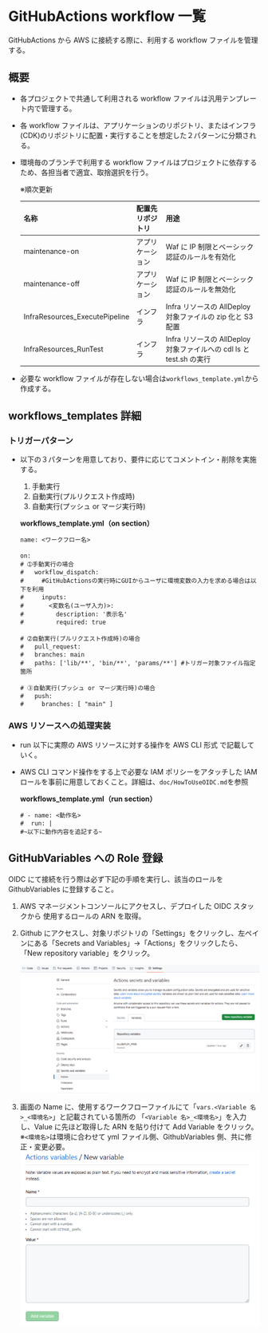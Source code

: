 # GitHubActions workflow 一覧

GitHubActions から AWS に接続する際に、利用する workflow ファイルを管理する。

## 概要

- 各プロジェクトで共通して利用される workflow ファイルは汎用テンプレート内で管理する。
- 各 workflow ファイルは、アプリケーションのリポジトリ、またはインフラ(CDK)のリポジトリに配置・実行することを想定した２パターンに分類される。
- 環境毎のブランチで利用する workflow ファイルはプロジェクトに依存するため、各担当者で適宜、取捨選択を行う。

  ※順次更新

  | 名称                           | 配置先リポジトリ | 用途                                                                 |
  | ------------------------------ | ---------------- | -------------------------------------------------------------------- |
  | maintenance-on                 | アプリケーション | Waf に IP 制限とベーシック認証のルールを有効化                       |
  | maintenance-off                | アプリケーション | Waf に IP 制限とベーシック認証のルールを無効化                       |
  | InfraResources_ExecutePipeline | インフラ         | Infra リソースの AllDeploy 対象ファイルの zip 化と S3 配置           |
  | InfraResources_RunTest         | インフラ         | Infra リソースの AllDeploy 対象ファイルへの cdl ls と test.sh の実行 |

- 必要な workflow ファイルが存在しない場合は`workflows_template.yml`から作成する。

## workflows_templates 詳細

### トリガーパターン

- 以下の３パターンを用意しており、要件に応じてコメントイン・削除を実施する。

  1. 手動実行
  1. 自動実行(プルリクエスト作成時)
  1. 自動実行(プッシュ or マージ実行時)

  **workflows_template.yml（on section）**

  ```
  name: <ワークフロー名>

  on:
  # ➀手動実行の場合
  #   workflow_dispatch:
  #     #GitHubActionsの実行時にGUIからユーザに環境変数の入力を求める場合は以下を利用
  #     inputs:
  #       <変数名(ユーザ入力)>:
  #         description: '表示名'
  #         required: true

  # ➁自動実行(プルリクエスト作成時)の場合
  #   pull_request:
  #   branches: main
  #   paths: ['lib/**', 'bin/**', 'params/**'] #トリガー対象ファイル指定箇所

  # ➂自動実行(プッシュ or マージ実行時)の場合
  #   push:
  #     branches: [ "main" ]
  ```

### AWS リソースへの処理実装

- run 以下に実際の AWS リソースに対する操作を AWS CLI 形式 で記載していく。
- AWS CLI コマンド操作をする上で必要な IAM ポリシーをアタッチした IAM ロールを事前に用意しておくこと。詳細は、`doc/HowToUseOIDC.md`を参照

  **workflows_template.yml（run section）**

  ```
  # - name: <動作名>
  #  run: |
  #~以下に動作内容を追記する~
  ```

## GitHubVariables への Role 登録

OIDC にて接続を行う際は必ず下記の手順を実行し、該当のロールを GithubVariables に登録すること。

1.  AWS マネージメントコンソールにアクセスし、デプロイした OIDC スタックから 使用するロールの ARN を取得。
2.  Github にアクセスし、対象リポジトリの「Settings」をクリックし、左ペインにある「Secrets and Variables」→「Actions」をクリックしたら、「New repository variable」をクリック。

    ![](../../doc/images/GithubVariables-Settings.png)

3.  画面の Name に、使用するワークフローファイルにて「`vars.<Variable 名>_<環境名>`」と記載されている箇所の 「`<Variable 名>_<環境名>`」を入力し、Value に先ほど取得した ARN を貼り付けて Add Variable をクリック。  
    ※`<環境名>`は環境に合わせて yml ファイル側、GithubVariables 側、共に修正・変更必要。
    ![](../../doc/images/GithubVariables-ARN.png)
